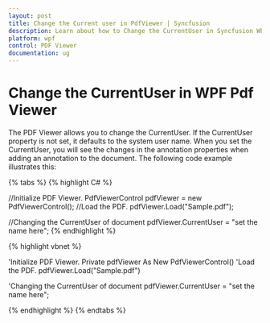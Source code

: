 ```yaml
---
layout: post
title: Change the Current user in PdfViewer | Syncfusion
description: Learn about how to Change the CurrentUser in Syncfusion WPF Pdf Viewer control using CurrentUser property.
platform: wpf
control: PDF Viewer
documentation: ug
---
```


# Change the CurrentUser in WPF Pdf Viewer

The PDF Viewer allows you to change the CurrentUser. If the CurrentUser property is not set, it defaults to the system user name. When you set the CurrentUser, you will see the changes in the annotation properties when adding an annotation to the document. The following code example illustrates this:

{% tabs %}
{% highlight C# %}

//Initialize PDF Viewer.
PdfViewerControl pdfViewer = new PdfViewerControl();
//Load the PDF.
pdfViewer.Load("Sample.pdf");

//Changing the CurrentUser of document
pdfViewer.CurrentUser = "set the name here";
{% endhighlight %}



{% highlight vbnet %}

'Initialize PDF Viewer.
Private pdfViewer As New PdfViewerControl()
'Load the PDF.
pdfViewer.Load("Sample.pdf")

'Changing the CurrentUser of document
pdfViewer.CurrentUser = "set the name here";

{% endhighlight %}
{% endtabs %}
